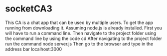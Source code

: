 # socketCA3
This CA is a chat app that can be used by multiple users.
To get the app running from downloading it.
Assuming node.js is already installed.
First you will have to run a command line.
Then navigate to the project folder using the command line by using the code cd
After navigating to the project folder run the command node server.js
Then go to the browser and type in the address bar localhost:3000
